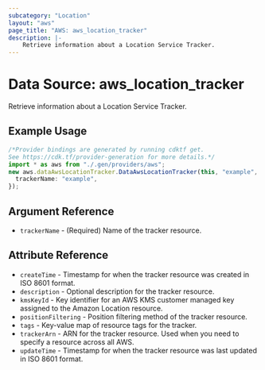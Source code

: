 ```yaml
---
subcategory: "Location"
layout: "aws"
page_title: "AWS: aws_location_tracker"
description: |-
    Retrieve information about a Location Service Tracker.
---
```


# Data Source: aws\_location\_tracker

Retrieve information about a Location Service Tracker.

## Example Usage

```typescript
/*Provider bindings are generated by running cdktf get.
See https://cdk.tf/provider-generation for more details.*/
import * as aws from "./.gen/providers/aws";
new aws.dataAwsLocationTracker.DataAwsLocationTracker(this, "example", {
  trackerName: "example",
});

```

## Argument Reference

* `trackerName` - (Required) Name of the tracker resource.

## Attribute Reference

* `createTime` - Timestamp for when the tracker resource was created in ISO 8601 format.
* `description` - Optional description for the tracker resource.
* `kmsKeyId` - Key identifier for an AWS KMS customer managed key assigned to the Amazon Location resource.
* `positionFiltering` - Position filtering method of the tracker resource.
* `tags` - Key-value map of resource tags for the tracker.
* `trackerArn` - ARN for the tracker resource. Used when you need to specify a resource across all AWS.
* `updateTime` - Timestamp for when the tracker resource was last updated in ISO 8601 format.
